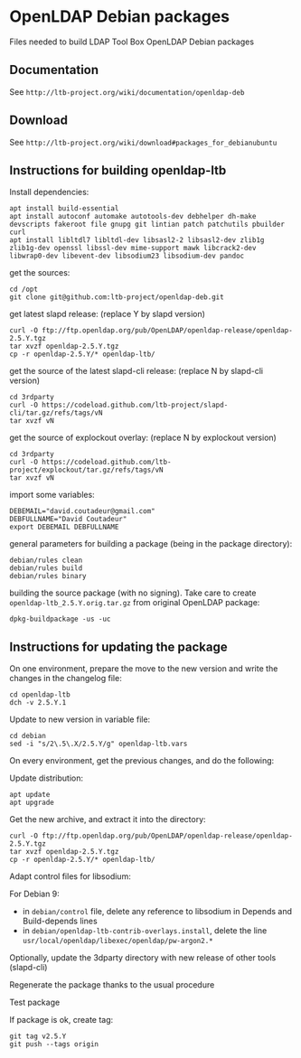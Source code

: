 # OpenLDAP Debian packages

Files needed to build LDAP Tool Box OpenLDAP Debian packages

## Documentation

See `http://ltb-project.org/wiki/documentation/openldap-deb`

## Download

See `http://ltb-project.org/wiki/download#packages_for_debianubuntu`


## Instructions for building openldap-ltb

Install dependencies:

```
apt install build-essential
apt install autoconf automake autotools-dev debhelper dh-make devscripts fakeroot file gnupg git lintian patch patchutils pbuilder curl
apt install libltdl7 libltdl-dev libsasl2-2 libsasl2-dev zlib1g zlib1g-dev openssl libssl-dev mime-support mawk libcrack2-dev libwrap0-dev libevent-dev libsodium23 libsodium-dev pandoc
```

get the sources:

```
cd /opt
git clone git@github.com:ltb-project/openldap-deb.git
```

get latest slapd release: (replace Y by slapd version)

```
curl -O ftp://ftp.openldap.org/pub/OpenLDAP/openldap-release/openldap-2.5.Y.tgz
tar xvzf openldap-2.5.Y.tgz
cp -r openldap-2.5.Y/* openldap-ltb/
```

get the source of the latest slapd-cli release: (replace N by slapd-cli version)
```
cd 3rdparty
curl -O https://codeload.github.com/ltb-project/slapd-cli/tar.gz/refs/tags/vN
tar xvzf vN
```

get the source of explockout overlay: (replace N by explockout version)
```
cd 3rdparty
curl -O https://codeload.github.com/ltb-project/explockout/tar.gz/refs/tags/vN
tar xvzf vN
```


import some variables:

```
DEBEMAIL="david.coutadeur@gmail.com"
DEBFULLNAME="David Coutadeur"
export DEBEMAIL DEBFULLNAME
```


general parameters for building a package (being in the package directory):

```
debian/rules clean
debian/rules build
debian/rules binary
```

building the source package (with no signing). Take care to create `openldap-ltb_2.5.Y.orig.tar.gz` from original OpenLDAP package:

```
dpkg-buildpackage -us -uc
```



## Instructions for updating the package


On one environment, prepare the move to the new version and write the changes in the changelog file:

```
cd openldap-ltb
dch -v 2.5.Y.1
```

Update to new version in variable file:

```
cd debian
sed -i "s/2\.5\.X/2.5.Y/g" openldap-ltb.vars
```



On every environment, get the previous changes, and do the following:

Update distribution:

```
apt update
apt upgrade
```

Get the new archive, and extract it into the directory:

```
curl -O ftp://ftp.openldap.org/pub/OpenLDAP/openldap-release/openldap-2.5.Y.tgz
tar xvzf openldap-2.5.Y.tgz
cp -r openldap-2.5.Y/* openldap-ltb/
```


Adapt control files for libsodium:

For Debian 9:
* in `debian/control` file, delete any reference to libsodium in Depends and Build-depends lines
* in `debian/openldap-ltb-contrib-overlays.install`, delete the line `usr/local/openldap/libexec/openldap/pw-argon2.*`


Optionally, update the 3dparty directory with new release of other tools (slapd-cli)


Regenerate the package thanks to the usual procedure

Test package

If package is ok, create tag:

```
git tag v2.5.Y
git push --tags origin
```


